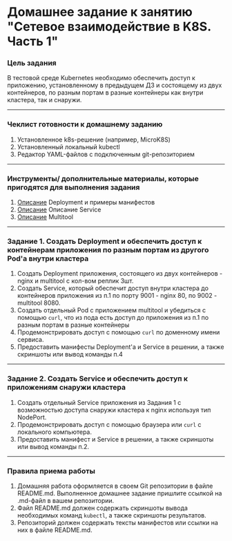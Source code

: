 # Домашнее задание к занятию "Сетевое взаимодействие в K8S. Часть 1"

### Цель задания

В тестовой среде Kubernetes необходимо обеспечить доступ к приложению, установленному в предыдущем ДЗ и состоящему из двух контейнеров, по разным портам в разные контейнеры как внутри кластера, так и снаружи.

------

### Чеклист готовности к домашнему заданию

1. Установленное k8s-решение (например, MicroK8S)
2. Установленный локальный kubectl
3. Редактор YAML-файлов с подключенным git-репозиторием

------

### Инструменты/ дополнительные материалы, которые пригодятся для выполнения задания

1. [Описание](https://kubernetes.io/docs/concepts/workloads/controllers/deployment/) Deployment и примеры манифестов
2. [Описание](https://kubernetes.io/docs/concepts/services-networking/service/) Описание Service
3. [Описание](https://github.com/wbitt/Network-MultiTool) Multitool

------

### Задание 1. Создать Deployment и обеспечить доступ к контейнерам приложения по разным портам из другого Pod'а внутри кластера

1. Создать Deployment приложения, состоящего из двух контейнеров - nginx и multitool с кол-вом реплик 3шт.
2. Создать Service, который обеспечит доступ внутри кластера до контейнеров приложения из п.1 по порту 9001 - nginx 80, по 9002 - multitool 8080.
3. Создать отдельный Pod с приложением multitool и убедиться с помощью `curl`, что из пода есть доступ до приложения из п.1 по разным портам в разные контейнеры
4. Продемонстрировать доступ с помощью `curl` по доменному имени сервиса.
5. Предоставить манифесты Deployment'а и Service в решении, а также скриншоты или вывод команды п.4

------

### Задание 2. Создать Service и обеспечить доступ к приложениям снаружи кластера

1. Создать отдельный Service приложения из Задания 1 с возможностью доступа снаружи кластера к nginx используя тип NodePort.
2. Продемонстрировать доступ с помощью браузера или `curl` с локального компьютера.
3. Предоставить манифест и Service в решении, а также скриншоты или вывод команды п.2.

------

### Правила приема работы

1. Домашняя работа оформляется в своем Git репозитории в файле README.md. Выполненное домашнее задание пришлите ссылкой на .md-файл в вашем репозитории.
2. Файл README.md должен содержать скриншоты вывода необходимых команд `kubectl`, а также скриншоты результатов.
3. Репозиторий должен содержать тексты манифестов или ссылки на них в файле README.md.

